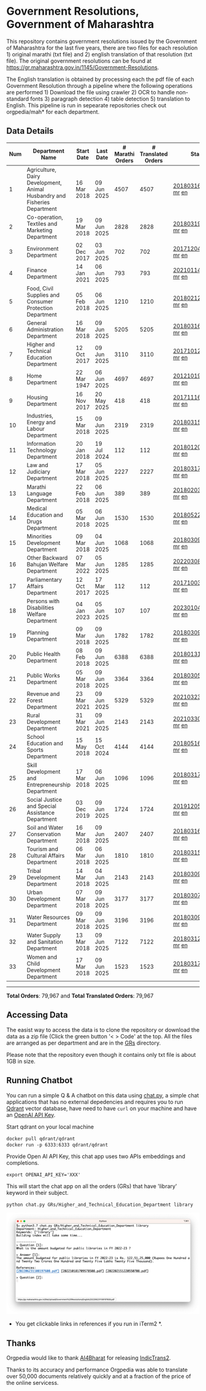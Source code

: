 # Government Resolutions, Government of Maharashtra

This repository contains government resolutions issued by the Government of Maharashtra for the last five years, there are two files for each resolution 1) original marathi (txt file) and 2) english translation of that resolution (txt file). The original government resolutions can be found at https://gr.maharashtra.gov.in/1145/Government-Resolutions.

The English translation is obtained by processing each the pdf file of each Government Resolution through a pipeline where the following operations are performed 1) Download the file using crawler 2) OCR to handle non-standard fonts 3) paragraph detection 4) table  detection 5) translation to English. This pipeline is run in sepearate repositories check out orgpedia/mah* for each department.


## Data Details

| Num | Department Name | Start Date | Last Date | # Marathi Orders | # Translated Orders | Starting Order | Last Order |
| --- | --------------- | ---------- | --------- | ---------------- | ------------------- | -------------- | ---------- |
| 1 | Agriculture, Dairy Development, Animal Husbandry and Fisheries Department | 16 Mar 2018 | 09 Jun 2025 | 4507 | 4507 | [201803161624182101.pdf](https://gr.maharashtra.gov.in/Site/Upload/Government%20Resolutions/English/201803161624182101.pdf) [mr](GRs/Agriculture,_Dairy_Development,_Animal_Husbandry_and_Fisheries_Department/201803161624182101.pdf.mr.txt) [en](GRs/Agriculture,_Dairy_Development,_Animal_Husbandry_and_Fisheries_Department/201803161624182101.pdf.en.txt) | [202506091905489101.pdf](https://gr.maharashtra.gov.in/Site/Upload/Government%20Resolutions/English/202506091905489101.pdf) [mr](GRs/Agriculture,_Dairy_Development,_Animal_Husbandry_and_Fisheries_Department/202506091905489101.pdf.mr.txt) [en](GRs/Agriculture,_Dairy_Development,_Animal_Husbandry_and_Fisheries_Department/202506091905489101.pdf.en.txt) |
| 2 | Co-operation, Textiles and Marketing Department | 19 Mar 2018 | 09 Jun 2025 | 2828 | 2828 | [201803191257576702.pdf](https://gr.maharashtra.gov.in/Site/Upload/Government%20Resolutions/English/201803191257576702.pdf) [mr](GRs/Co-operation,_Textiles_and_Marketing_Department/201803191257576702.pdf.mr.txt) [en](GRs/Co-operation,_Textiles_and_Marketing_Department/201803191257576702.pdf.en.txt) | [202506091732179402.pdf](https://gr.maharashtra.gov.in/Site/Upload/Government%20Resolutions/English/202506091732179402.pdf) [mr](GRs/Co-operation,_Textiles_and_Marketing_Department/202506091732179402.pdf.mr.txt) [en](GRs/Co-operation,_Textiles_and_Marketing_Department/202506091732179402.pdf.en.txt) |
| 3 | Environment Department | 02 Dec 2017 | 03 Jun 2025 | 702 | 702 | [201712041147216904.pdf](https://gr.maharashtra.gov.in/Site/Upload/Government%20Resolutions/English/201712041147216904.pdf) [mr](GRs/Environment_Department/201712041147216904.pdf.mr.txt) [en](GRs/Environment_Department/201712041147216904.pdf.en.txt) | [202506031509377104.pdf](https://gr.maharashtra.gov.in/Site/Upload/Government%20Resolutions/English/202506031509377104.pdf) [mr](GRs/Environment_Department/202506031509377104.pdf.mr.txt) [en](GRs/Environment_Department/202506031509377104.pdf.en.txt) |
| 4 | Finance Department | 14 Jan 2021 | 06 Jun 2025 | 793 | 793 | [202101141237329905.pdf](https://gr.maharashtra.gov.in/Site/Upload/Government%20Resolutions/English/202101141237329905.pdf) [mr](GRs/Finance_Department/202101141237329905.pdf.mr.txt) [en](GRs/Finance_Department/202101141237329905.pdf.en.txt) | [202506061625141405.pdf](https://gr.maharashtra.gov.in/Site/Upload/Government%20Resolutions/English/202506061625141405....pdf) [mr](GRs/Finance_Department/202506061625141405.pdf.mr.txt) [en](GRs/Finance_Department/202506061625141405.pdf.en.txt) |
| 5 | Food, Civil Supplies and Consumer Protection Department | 05 Feb 2018 | 06 Jun 2025 | 1210 | 1210 | [201802121244545806.pdf](https://gr.maharashtra.gov.in/Site/Upload/Government%20Resolutions/English/201802121244545806.pdf) [mr](GRs/Food,_Civil_Supplies_and_Consumer_Protection_Department/201802121244545806.pdf.mr.txt) [en](GRs/Food,_Civil_Supplies_and_Consumer_Protection_Department/201802121244545806.pdf.en.txt) | [202506061706096906.pdf](https://gr.maharashtra.gov.in/Site/Upload/Government%20Resolutions/English/202506061706096906.pdf) [mr](GRs/Food,_Civil_Supplies_and_Consumer_Protection_Department/202506061706096906.pdf.mr.txt) [en](GRs/Food,_Civil_Supplies_and_Consumer_Protection_Department/202506061706096906.pdf.en.txt) |
| 6 | General Administration Department | 16 Mar 2018 | 09 Jun 2025 | 5205 | 5205 | [201803161224022707.pdf](https://gr.maharashtra.gov.in/Site/Upload/Government%20Resolutions/English/201803161224022707.pdf) [mr](GRs/General_Administration_Department/201803161224022707.pdf.mr.txt) [en](GRs/General_Administration_Department/201803161224022707.pdf.en.txt) | [202506091920550607.pdf](https://gr.maharashtra.gov.in/Site/Upload/Government%20Resolutions/English/202506091920550607.pdf) [mr](GRs/General_Administration_Department/202506091920550607.pdf.mr.txt) [en](GRs/General_Administration_Department/202506091920550607.pdf.en.txt) |
| 7 | Higher and Technical Education Department | 12 Oct 2017 | 09 Jun 2025 | 3110 | 3110 | [201710121514029708.pdf](https://gr.maharashtra.gov.in/Site/Upload/Government%20Resolutions/English/201710121514029708.pdf) [mr](GRs/Higher_and_Technical_Education_Department/201710121514029708.pdf.mr.txt) [en](GRs/Higher_and_Technical_Education_Department/201710121514029708.pdf.en.txt) | [202506091728210708.pdf](https://gr.maharashtra.gov.in/Site/Upload/Government%20Resolutions/English/202506091728210708.pdf) [mr](GRs/Higher_and_Technical_Education_Department/202506091728210708.pdf.mr.txt) [en](GRs/Higher_and_Technical_Education_Department/202506091728210708.pdf.en.txt) |
| 8 | Home Department | 22 Mar 1947 | 06 Jun 2025 | 4697 | 4697 | [201210191648552129.pdf](https://gr.maharashtra.gov.in/Site/Upload/Government%20Resolutions/English/201210191648552129.pdf) [mr](GRs/Home_Department/201210191648552129.pdf.mr.txt) [en](GRs/Home_Department/201210191648552129.pdf.en.txt) | [202506061538413029.pdf](https://gr.maharashtra.gov.in/Site/Upload/Government%20Resolutions/English/202506061538413029.pdf) [mr](GRs/Home_Department/202506061538413029.pdf.mr.txt) [en](GRs/Home_Department/202506061538413029.pdf.en.txt) |
| 9 | Housing Department | 16 Nov 2017 | 20 May 2025 | 418 | 418 | [201711161447076609.pdf](https://gr.maharashtra.gov.in/Site/Upload/Government%20Resolutions/English/201711161447076609.pdf) [mr](GRs/Housing_Department/201711161447076609.pdf.mr.txt) [en](GRs/Housing_Department/201711161447076609.pdf.en.txt) | [202505201159345309.pdf](https://gr.maharashtra.gov.in/Site/Upload/Government%20Resolutions/English/202505201159345309.pdf) [mr](GRs/Housing_Department/202505201159345309.pdf.mr.txt) [en](GRs/Housing_Department/202505201159345309.pdf.en.txt) |
| 10 | Industries, Energy and Labour Department | 15 Mar 2018 | 09 Jun 2025 | 2319 | 2319 | [201803151204055010.pdf](https://gr.maharashtra.gov.in/Site/Upload/Government%20Resolutions/English/201803151204055010.pdf) [mr](GRs/Industries,_Energy_and_Labour_Department/201803151204055010.pdf.mr.txt) [en](GRs/Industries,_Energy_and_Labour_Department/201803151204055010.pdf.en.txt) | [202506091155472210.pdf](https://gr.maharashtra.gov.in/Site/Upload/Government%20Resolutions/English/202506091155472210.pdf) [mr](GRs/Industries,_Energy_and_Labour_Department/202506091155472210.pdf.mr.txt) [en](GRs/Industries,_Energy_and_Labour_Department/202506091155472210.pdf.en.txt) |
| 11 | Information Technology Department | 20 Jan 2018 | 19 Jul 2024 | 112 | 112 | [201801201843024511.pdf](https://gr.maharashtra.gov.in/Site/Upload/Government%20Resolutions/English/201801201843024511.pdf) [mr](GRs/Information_Technology_Department/201801201843024511.pdf.mr.txt) [en](GRs/Information_Technology_Department/201801201843024511.pdf.en.txt) | [202407191742379111.pdf](https://gr.maharashtra.gov.in/Site/Upload/Government%20Resolutions/English/202407191742379111.pdf) [mr](GRs/Information_Technology_Department/202407191742379111.pdf.mr.txt) [en](GRs/Information_Technology_Department/202407191742379111.pdf.en.txt) |
| 12 | Law and Judiciary Department | 17 Mar 2018 | 05 Jun 2025 | 2227 | 2227 | [201803171129290212.pdf](https://gr.maharashtra.gov.in/Site/Upload/Government%20Resolutions/English/201803171129290212.pdf) [mr](GRs/Law_and_Judiciary_Department/201803171129290212.pdf.mr.txt) [en](GRs/Law_and_Judiciary_Department/201803171129290212.pdf.en.txt) | [202506051250417712.pdf](https://gr.maharashtra.gov.in/Site/Upload/Government%20Resolutions/English/202506051250417712.pdf) [mr](GRs/Law_and_Judiciary_Department/202506051250417712.pdf.mr.txt) [en](GRs/Law_and_Judiciary_Department/202506051250417712.pdf.en.txt) |
| 13 | Marathi Language Department | 22 Feb 2018 | 06 Jun 2025 | 389 | 389 | [201802031549154233.pdf](https://gr.maharashtra.gov.in/Site/Upload/Government%20Resolutions/English/201802031549154233.pdf) [mr](GRs/Marathi_Language_Department/201802031549154233.pdf.mr.txt) [en](GRs/Marathi_Language_Department/201802031549154233.pdf.en.txt) | [202506061301266533.pdf](https://gr.maharashtra.gov.in/Site/Upload/Government%20Resolutions/English/202506061301266533.pdf) [mr](GRs/Marathi_Language_Department/202506061301266533.pdf.mr.txt) [en](GRs/Marathi_Language_Department/202506061301266533.pdf.en.txt) |
| 14 | Medical Education and Drugs Department | 05 Mar 2018 | 06 Jun 2025 | 1530 | 1530 | [201805221424292513.pdf](https://gr.maharashtra.gov.in/Site/Upload/Government%20Resolutions/English/201805221424292513.pdf) [mr](GRs/Medical_Education_and_Drugs_Department/201805221424292513.pdf.mr.txt) [en](GRs/Medical_Education_and_Drugs_Department/201805221424292513.pdf.en.txt) | [202506061112481213.pdf](https://gr.maharashtra.gov.in/Site/Upload/Government%20Resolutions/English/202506061112481213.pdf) [mr](GRs/Medical_Education_and_Drugs_Department/202506061112481213.pdf.mr.txt) [en](GRs/Medical_Education_and_Drugs_Department/202506061112481213.pdf.en.txt) |
| 15 | Minorities Development Department | 09 Mar 2018 | 04 Jun 2025 | 1068 | 1068 | [201803091218355314.pdf](https://gr.maharashtra.gov.in/Site/Upload/Government%20Resolutions/English/201803091218355314.pdf) [mr](GRs/Minorities_Development_Department/201803091218355314.pdf.mr.txt) [en](GRs/Minorities_Development_Department/201803091218355314.pdf.en.txt) | [202506041737414414.pdf](https://gr.maharashtra.gov.in/Site/Upload/Government%20Resolutions/English/202506041737414414.pdf) [mr](GRs/Minorities_Development_Department/202506041737414414.pdf.mr.txt) [en](GRs/Minorities_Development_Department/202506041737414414.pdf.en.txt) |
| 16 | Other Backward Bahujan Welfare Department | 07 Mar 2022 | 05 Jun 2025 | 1285 | 1285 | [202203081752439334.pdf](https://gr.maharashtra.gov.in/Site/Upload/Government%20Resolutions/English/202203081752439334.pdf) [mr](GRs/Other_Backward_Bahujan_Welfare_Department/202203081752439334.pdf.mr.txt) [en](GRs/Other_Backward_Bahujan_Welfare_Department/202203081752439334.pdf.en.txt) | [202506051634313834.pdf](https://gr.maharashtra.gov.in/Site/Upload/Government%20Resolutions/English/202506051634313834.pdf) [mr](GRs/Other_Backward_Bahujan_Welfare_Department/202506051634313834.pdf.mr.txt) [en](GRs/Other_Backward_Bahujan_Welfare_Department/202506051634313834.pdf.en.txt) |
| 17 | Parliamentary Affairs Department | 12 Oct 2017 | 17 Mar 2025 | 112 | 112 | [201710031642378615.pdf](https://gr.maharashtra.gov.in/Site/Upload/Government%20Resolutions/English/201710031642378615.pdf) [mr](GRs/Parliamentary_Affairs_Department/201710031642378615.pdf.mr.txt) [en](GRs/Parliamentary_Affairs_Department/201710031642378615.pdf.en.txt) | [202503171104518215.pdf](https://gr.maharashtra.gov.in/Site/Upload/Government%20Resolutions/English/202503171104518215.pdf) [mr](GRs/Parliamentary_Affairs_Department/202503171104518215.pdf.mr.txt) [en](GRs/Parliamentary_Affairs_Department/202503171104518215.pdf.en.txt) |
| 18 | Persons with Disabilities Welfare Department | 04 Jan 2023 | 05 Jun 2025 | 107 | 107 | [202301041906309635.pdf](https://gr.maharashtra.gov.in/Site/Upload/Government%20Resolutions/English/202301041906309635.pdf) [mr](GRs/Persons_with_Disabilities_Welfare_Department/202301041906309635.pdf.mr.txt) [en](GRs/Persons_with_Disabilities_Welfare_Department/202301041906309635.pdf.en.txt) | [202506051437052835.pdf](https://gr.maharashtra.gov.in/Site/Upload/Government%20Resolutions/English/202506051437052835.pdf) [mr](GRs/Persons_with_Disabilities_Welfare_Department/202506051437052835.pdf.mr.txt) [en](GRs/Persons_with_Disabilities_Welfare_Department/202506051437052835.pdf.en.txt) |
| 19 | Planning Department | 09 Mar 2018 | 09 Jun 2025 | 1782 | 1782 | [201803091441032716.pdf](https://gr.maharashtra.gov.in/Site/Upload/Government%20Resolutions/English/201803091441032716.pdf) [mr](GRs/Planning_Department/201803091441032716.pdf.mr.txt) [en](GRs/Planning_Department/201803091441032716.pdf.en.txt) | [202506091817475416.pdf](https://gr.maharashtra.gov.in/Site/Upload/Government%20Resolutions/English/202506091817475416.pdf) [mr](GRs/Planning_Department/202506091817475416.pdf.mr.txt) [en](GRs/Planning_Department/202506091817475416.pdf.en.txt) |
| 20 | Public Health Department | 08 Feb 2018 | 09 Jun 2025 | 6388 | 6388 | [201801311722275417.pdf](https://gr.maharashtra.gov.in/Site/Upload/Government%20Resolutions/English/201801311722275417.pdf) [mr](GRs/Public_Health_Department/201801311722275417.pdf.mr.txt) [en](GRs/Public_Health_Department/201801311722275417.pdf.en.txt) | [202506091239574617.pdf](https://gr.maharashtra.gov.in/Site/Upload/Government%20Resolutions/English/202506091239574617.pdf) [mr](GRs/Public_Health_Department/202506091239574617.pdf.mr.txt) [en](GRs/Public_Health_Department/202506091239574617.pdf.en.txt) |
| 21 | Public Works Department | 05 Mar 2018 | 09 Jun 2025 | 3364 | 3364 | [201803051515468118.pdf](https://gr.maharashtra.gov.in/Site/Upload/Government%20Resolutions/English/201803051515468118.pdf) [mr](GRs/Public_Works_Department/201803051515468118.pdf.mr.txt) [en](GRs/Public_Works_Department/201803051515468118.pdf.en.txt) | [202506091135313418.pdf](https://gr.maharashtra.gov.in/Site/Upload/Government%20Resolutions/English/202506091135313418.pdf) [mr](GRs/Public_Works_Department/202506091135313418.pdf.mr.txt) [en](GRs/Public_Works_Department/202506091135313418.pdf.en.txt) |
| 22 | Revenue and Forest Department | 23 Mar 2021 | 09 Jun 2025 | 5329 | 5329 | [202103231328393119.pdf](https://gr.maharashtra.gov.in/Site/Upload/Government%20Resolutions/English/202103231328393119.pdf) [mr](GRs/Revenue_and_Forest_Department/202103231328393119.pdf.mr.txt) [en](GRs/Revenue_and_Forest_Department/202103231328393119.pdf.en.txt) | [202506091746369719.pdf](https://gr.maharashtra.gov.in/Site/Upload/Government%20Resolutions/English/202506091746369719.pdf) [mr](GRs/Revenue_and_Forest_Department/202506091746369719.pdf.mr.txt) [en](GRs/Revenue_and_Forest_Department/202506091746369719.pdf.en.txt) |
| 23 | Rural Development Department | 31 Mar 2021 | 09 Jun 2025 | 2143 | 2143 | [202103301021181120.pdf](https://gr.maharashtra.gov.in/Site/Upload/Government%20Resolutions/English/202103301021181120.pdf) [mr](GRs/Rural_Development_Department/202103301021181120.pdf.mr.txt) [en](GRs/Rural_Development_Department/202103301021181120.pdf.en.txt) | [202506091112525720.pdf](https://gr.maharashtra.gov.in/Site/Upload/Government%20Resolutions/English/202506091112525720.pdf) [mr](GRs/Rural_Development_Department/202506091112525720.pdf.mr.txt) [en](GRs/Rural_Development_Department/202506091112525720.pdf.en.txt) |
| 24 | School Education and Sports Department | 15 May 2018 | 15 Oct 2024 | 4144 | 4144 | [201805161114241221.pdf](https://gr.maharashtra.gov.in/Site/Upload/Government%20Resolutions/English/201805161114241221.pdf) [mr](GRs/School_Education_and_Sports_Department/201805161114241221.pdf.mr.txt) [en](GRs/School_Education_and_Sports_Department/201805161114241221.pdf.en.txt) | [202410152127537021.pdf](https://gr.maharashtra.gov.in/Site/Upload/Government%20Resolutions/English/202410152127537021.pdf) [mr](GRs/School_Education_and_Sports_Department/202410152127537021.pdf.mr.txt) [en](GRs/School_Education_and_Sports_Department/202410152127537021.pdf.en.txt) |
| 25 | Skill Development and Entrepreneurship Department | 17 Mar 2018 | 06 Jun 2025 | 1096 | 1096 | [201803171322099003.pdf](https://gr.maharashtra.gov.in/Site/Upload/Government%20Resolutions/English/201803171322099003.pdf) [mr](GRs/Skill_Development_and_Entrepreneurship_Department/201803171322099003.pdf.mr.txt) [en](GRs/Skill_Development_and_Entrepreneurship_Department/201803171322099003.pdf.en.txt) | [202506061203375003.pdf](https://gr.maharashtra.gov.in/Site/Upload/Government%20Resolutions/English/202506061203375003.....pdf) [mr](GRs/Skill_Development_and_Entrepreneurship_Department/202506061203375003.pdf.mr.txt) [en](GRs/Skill_Development_and_Entrepreneurship_Department/202506061203375003.pdf.en.txt) |
| 26 | Social Justice and Special Assistance Department | 03 Dec 2019 | 09 Jun 2025 | 1724 | 1724 | [201912051107011622.pdf](https://gr.maharashtra.gov.in/Site/Upload/Government%20Resolutions/English/201912051107011622.pdf) [mr](GRs/Social_Justice_and_Special_Assistance_Department/201912051107011622.pdf.mr.txt) [en](GRs/Social_Justice_and_Special_Assistance_Department/201912051107011622.pdf.en.txt) | [202506091249535522.pdf](https://gr.maharashtra.gov.in/Site/Upload/Government%20Resolutions/English/202506091249535522.pdf) [mr](GRs/Social_Justice_and_Special_Assistance_Department/202506091249535522.pdf.mr.txt) [en](GRs/Social_Justice_and_Special_Assistance_Department/202506091249535522.pdf.en.txt) |
| 27 | Soil and Water Conservation Department | 16 Mar 2018 | 09 Jun 2025 | 2407 | 2407 | [201803161247582426.pdf](https://gr.maharashtra.gov.in/Site/Upload/Government%20Resolutions/English/201803161247582426.pdf) [mr](GRs/Soil_and_Water_Conservation_Department/201803161247582426.pdf.mr.txt) [en](GRs/Soil_and_Water_Conservation_Department/201803161247582426.pdf.en.txt) | [202506091757356326.pdf](https://gr.maharashtra.gov.in/Site/Upload/Government%20Resolutions/English/202506091757356326.pdf) [mr](GRs/Soil_and_Water_Conservation_Department/202506091757356326.pdf.mr.txt) [en](GRs/Soil_and_Water_Conservation_Department/202506091757356326.pdf.en.txt) |
| 28 | Tourism and Cultural Affairs Department | 06 Mar 2018 | 06 Jun 2025 | 1810 | 1810 | [201803151055091823.pdf](https://gr.maharashtra.gov.in/Site/Upload/Government%20Resolutions/English/201803151055091823.pdf) [mr](GRs/Tourism_and_Cultural_Affairs_Department/201803151055091823.pdf.mr.txt) [en](GRs/Tourism_and_Cultural_Affairs_Department/201803151055091823.pdf.en.txt) | [202506061257350223.pdf](https://gr.maharashtra.gov.in/Site/Upload/Government%20Resolutions/English/202506061257350223....pdf) [mr](GRs/Tourism_and_Cultural_Affairs_Department/202506061257350223.pdf.mr.txt) [en](GRs/Tourism_and_Cultural_Affairs_Department/202506061257350223.pdf.en.txt) |
| 29 | Tribal Development Department | 14 Mar 2018 | 04 Jun 2025 | 2143 | 2143 | [201803091105184924.pdf](https://gr.maharashtra.gov.in/Site/Upload/Government%20Resolutions/English/201803091105184924.pdf) [mr](GRs/Tribal_Development_Department/201803091105184924.pdf.mr.txt) [en](GRs/Tribal_Development_Department/201803091105184924.pdf.en.txt) | [202506041151173724.pdf](https://gr.maharashtra.gov.in/Site/Upload/Government%20Resolutions/English/202506041151173724.pdf) [mr](GRs/Tribal_Development_Department/202506041151173724.pdf.mr.txt) [en](GRs/Tribal_Development_Department/202506041151173724.pdf.en.txt) |
| 30 | Urban Development Department | 07 Mar 2018 | 09 Jun 2025 | 3177 | 3177 | [201803071203178325.pdf](https://gr.maharashtra.gov.in/Site/Upload/Government%20Resolutions/English/201803071203178325.pdf) [mr](GRs/Urban_Development_Department/201803071203178325.pdf.mr.txt) [en](GRs/Urban_Development_Department/201803071203178325.pdf.en.txt) | [202506091352399225.pdf](https://gr.maharashtra.gov.in/Site/Upload/Government%20Resolutions/English/202506091352399225.pdf) [mr](GRs/Urban_Development_Department/202506091352399225.pdf.mr.txt) [en](GRs/Urban_Development_Department/202506091352399225.pdf.en.txt) |
| 31 | Water Resources Department | 09 Mar 2018 | 09 Jun 2025 | 3196 | 3196 | [201803091034435527.pdf](https://gr.maharashtra.gov.in/Site/Upload/Government%20Resolutions/English/201803091034435527.pdf) [mr](GRs/Water_Resources_Department/201803091034435527.pdf.mr.txt) [en](GRs/Water_Resources_Department/201803091034435527.pdf.en.txt) | [202506091440172027.pdf](https://gr.maharashtra.gov.in/Site/Upload/Government%20Resolutions/English/202506091440172027.pdf) [mr](GRs/Water_Resources_Department/202506091440172027.pdf.mr.txt) [en](GRs/Water_Resources_Department/202506091440172027.pdf.en.txt) |
| 32 | Water Supply and Sanitation Department | 13 Mar 2018 | 09 Jun 2025 | 7122 | 7122 | [201803121414108428.pdf](https://gr.maharashtra.gov.in/Site/Upload/Government%20Resolutions/English/201803121414108428.pdf) [mr](GRs/Water_Supply_and_Sanitation_Department/201803121414108428.pdf.mr.txt) [en](GRs/Water_Supply_and_Sanitation_Department/201803121414108428.pdf.en.txt) | [202506091317465828.pdf](https://gr.maharashtra.gov.in/Site/Upload/Government%20Resolutions/English/202506091317465828.pdf) [mr](GRs/Water_Supply_and_Sanitation_Department/202506091317465828.pdf.mr.txt) [en](GRs/Water_Supply_and_Sanitation_Department/202506091317465828.pdf.en.txt) |
| 33 | Women and Child Development Department | 17 Mar 2018 | 09 Jun 2025 | 1523 | 1523 | [201803171539444330.pdf](https://gr.maharashtra.gov.in/Site/Upload/Government%20Resolutions/English/201803171539444330.pdf) [mr](GRs/Women_and_Child_Development_Department/201803171539444330.pdf.mr.txt) [en](GRs/Women_and_Child_Development_Department/201803171539444330.pdf.en.txt) | [202506091637216430.pdf](https://gr.maharashtra.gov.in/Site/Upload/Government%20Resolutions/English/202506091637216430.pdf) [mr](GRs/Women_and_Child_Development_Department/202506091637216430.pdf.mr.txt) [en](GRs/Women_and_Child_Development_Department/202506091637216430.pdf.en.txt) |
----------------------------------------------------------------------------------------------------

**Total Orders**: 79,967 and **Total Translated Orders**: 79,967
## Accessing Data

The easist way to access the data is to clone the repository or download the data as a zip file (Click the green button '< > Code' at the top. All the files are arranged as per department and are in the [GRs](GRs) directory.

Please note that the repository even though it contains only txt file is about 1GB in size.

## Running Chatbot

You can run a simple Q & A chatbot on this data using [chat.py](chat.py), a simple chat applications that has no external depedencies and requires you to run [Qdrant](https://qdrant.tech/) vector database, have need to have `curl` on your machine and have an [OpenAI API Key](https://help.openai.com/en/articles/4936850-where-do-i-find-my-secret-api-key).

Start qdrant on your local machine
```shell
docker pull qdrant/qdrant
docker run -p 6333:6333 qdrant/qdrant
```

Provide Open AI API Key, this chat app uses two APIs embeddings and completions.
```shell
export OPENAI_API_KEY='XXX'
```

This will start the chat app on all the orders (GRs) that have 'library' keyword in their subject.

```shell
python chat.py GRs/Higher_and_Technical_Education_Department library
```

![screenshot of running chat.py](screenshot.png)

* You get clickable links in references if you run in iTerm2 *.

## Thanks

Orgpedia would like to thank [AI4Bharat](https://ai4bharat.iitm.ac.in/) for releasing [IndicTrans2](https://github.com/AI4Bharat/IndicTrans2).

Thanks to its accuracy and performance Orgpedia was able to translate over 50,000 documents relatively quickly and at a fraction of the price of the online servicess.

